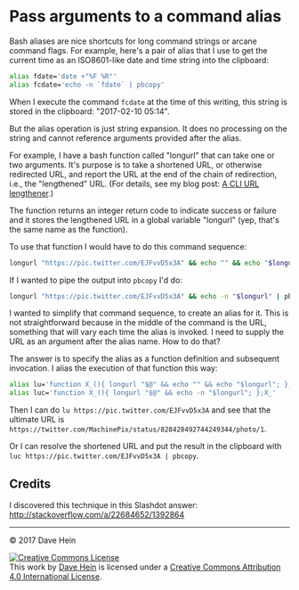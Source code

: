 # Pass arguments to a command alias

Bash aliases are nice shortcuts for long command strings or arcane command flags. For example, here's a pair of alias that I use to get the current time as an ISO8601-like date and time string into the clipboard:

```bash
alias fdate='date +"%F %R"'
alias fcdate='echo -n `fdate` | pbcopy'
```

When I execute the command `fcdate` at the time of this writing, this string is stored in the clipboard: "2017-02-10 05:14".

But the alias operation is just string expansion. It does no processing on the string and cannot reference arguments provided after the alias.

For example, I have a bash function called "longurl" that can take one or two arguments. It's purpose is to take a shortened URL, or otherwise redirected URL, and report the URL at the end of the chain of redirection, i.e., the "lengthened" URL. (For details, see my blog post: [A CLI URL lengthener][post].)

[post]: https://develves.net/blogs/asd/2016-06-25-cli-url-lengthener/

The function returns an integer return code to indicate success or failure and it stores the lengthened URL in a global variable "longurl" (yep, that's the same name as the function).

To use that function I would have to do this command sequence:

```bash
longurl "https://pic.twitter.com/EJFvvD5x3A" && echo "" && echo "$longurl"
```

If I wanted to pipe the output into `pbcopy` I'd do:

```bash
longurl "https://pic.twitter.com/EJFvvD5x3A" && echo -n "$longurl" | pbcopy
```

I wanted to simplify that command sequence, to create an alias for it. This is not straightforward because in the middle of the command is the URL, something that will vary each time the alias is invoked. I need to supply the URL as an argument after the alias name. How to do that?

The answer is to specify the alias as a function definition and subsequent invocation. I alias the execution of that function this way:

```bash
alias lu='function X_(){ longurl "$@" && echo "" && echo "$longurl"; };X_'
alias luc='function X_(){ longurl "$@" && echo -n "$longurl"; };X_'
```

Then I can do `lu https://pic.twitter.com/EJFvvD5x3A` and see that the ultimate URL is `https://twitter.com/MachinePix/status/828428492744249344/photo/1`.

Or I can resolve the shortened URL and put the result in the clipboard with `luc https://pic.twitter.com/EJFvvD5x3A | pbcopy`.

## Credits

I discovered this technique in this Slashdot answer: http://stackoverflow.com/a/22684652/1392864

---

&copy; 2017 Dave Hein

<a rel="license" href="http://creativecommons.org/licenses/by/4.0/"><img alt="Creative Commons License" style="border-width:0" src="https://i.creativecommons.org/l/by/4.0/88x31.png" /></a><br />This <span xmlns:dct="http://purl.org/dc/terms/" href="http://purl.org/dc/dcmitype/Text" rel="dct:type">work</span> by <a xmlns:cc="http://creativecommons.org/ns#" href="https://github.com/JeNeSuisPasDave/til" property="cc:attributionName" rel="cc:attributionURL">Dave Hein</a> is licensed under a <a rel="license" href="http://creativecommons.org/licenses/by/4.0/">Creative Commons Attribution 4.0 International License</a>.
